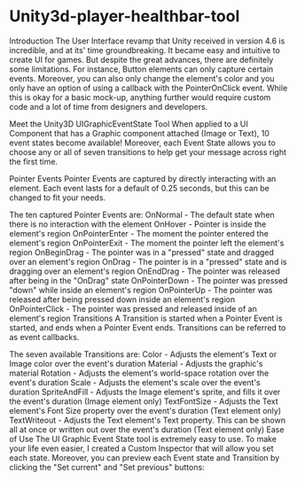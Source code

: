 # Unity3d-player-healthbar-tool
Introduction
The User Interface revamp that Unity received in version 4.6 is incredible, and at its' time groundbreaking. It became easy and intuitive to create UI for games. But despite the great advances, there are definitely some limitations. For instance, Button elements can only capture certain events. Moreover, you can also only change the element's color and you only have an option of using a callback with the PointerOnClick event. While this is okay for a basic mock-up, anything further would require custom code and a lot of time from designers and developers.

Meet the Unity3D UIGraphicEventState Tool
When applied to a UI Component that has a Graphic component attached (Image or Text), 10 event states become available! Moreover, each Event State allows you to choose any or all of seven transitions to help get your message across right the first time.

Pointer Events
Pointer Events are captured by directly interacting with an element. Each event lasts for a default of 0.25 seconds, but this can be changed to fit your needs.

The ten captured Pointer Events are:
OnNormal - The default state when there is no interaction with the element
OnHover - Pointer is inside the element's region
OnPointerEnter - The moment the pointer entered the element's region
OnPointerExit - The moment the pointer left the element's region
OnBeginDrag - The pointer was in a "pressed" state and dragged over an element's region
OnDrag - The pointer is in a "pressed" state and is dragging over an element's region
OnEndDrag - The pointer was released after being in the "OnDrag" state
OnPointerDown - The pointer was pressed "down" while inside an element's region
OnPointerUp - The pointer was released after being pressed down inside an element's region
OnPointerClick - The pointer was pressed and released inside of an element's region
Transitions
A Transition is started when a Pointer Event is started, and ends when a Pointer Event ends. Transitions can be referred to as event callbacks.

The seven available Transitions are:
Color - Adjusts the element's Text or Image color over the event's duration
Material - Adjusts the graphic's material
Rotation - Adjusts the element's world-space rotation over the event's duration
Scale - Adjusts the element's scale over the event's duration
SpriteAndFill - Adjusts the Image element's sprite, and fills it over the event's duration (Image element only)
TextFontSize - Adjusts the Text element's Font Size property over the event's duration (Text element only)
TextWriteout - Adjusts the Text element's Text property. This can be shown all at once or written out over the event's duration (Text element only)
Ease of Use
The UI Graphic Event State tool is extremely easy to use. To make your life even easier, I created a Custom Inspector that will allow you set each state. Moreover, you can preview each Event state and Transition by clicking the "Set current" and "Set previous" buttons:
